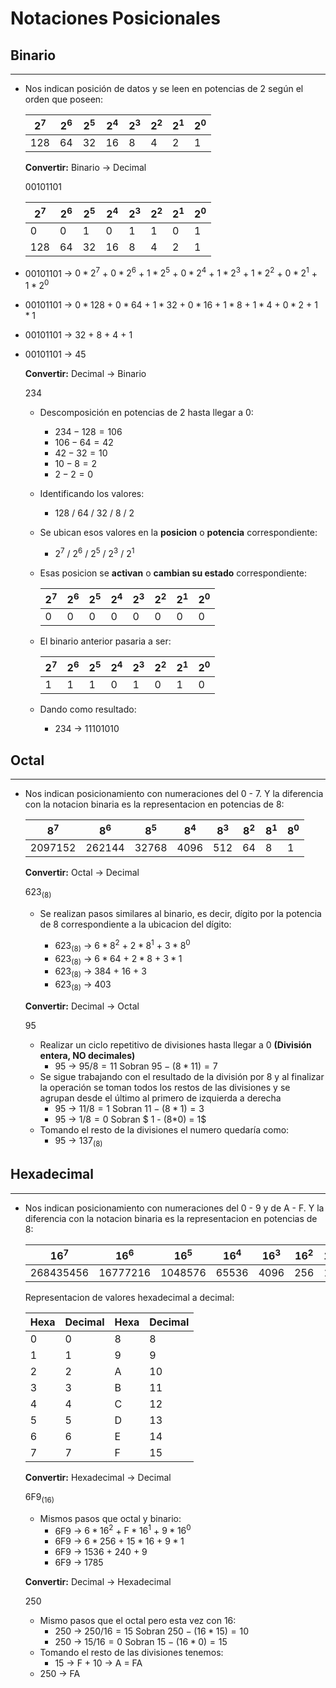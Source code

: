 # Notaciones Posicionales

## **Binario** 

---------------------------
- Nos indican posición de datos y se leen en potencias de 2 según el orden que poseen:

    |$2^{7}$|$2^{6}$|$2^{5}$|$2^{4}$|$2^{3}$|$2^{2}$|$2^{1}$|$2^{0}$|
    |-------|-------|-------|-------|-------|-------|-------|-------|
    |  128  |   64  |   32  |   16  |   8   |   4   |   2   |   1   |

    **Convertir:** Binario $\rightarrow$ Decimal

    $00101101$

    |$2^{7}$|$2^{6}$|$2^{5}$|$2^{4}$|$2^{3}$|$2^{2}$|$2^{1}$|$2^{0}$|
    |-------|-------|-------|-------|-------|-------|-------|-------|
    |   0   |   0   |   1   |   0   |   1   |   1   |   0   |   1   |
    |  128  |  64   |   32  |   16  |   8   |   4   |   2   |   1   |

* $00101101$ $\rightarrow$ $0*2^{7}$ + $0*2^{6}$ + $1*2^{5}$ + $0*2^{4}$ + $1*2^{3}$ + $1*2^{2}$ + $0*2^{1}$ + $1*2^{0}$
* $00101101$ $\rightarrow$ $0*128$ + $0*64$ + $1*32$ + $0*16$ + $1*8$ + $1*4$ + $0*2$ + $1*1$
* $00101101$ $\rightarrow$ $32$ + $8$ + $4$ + $1$
* $00101101$ $\rightarrow$ $45$

    **Convertir:** Decimal $\rightarrow$ Binario

    $234$

    - Descomposición en potencias de 2 hasta llegar a 0: 
      - $234 - 128 = 106$
      - $106 - 64 = 42$
      - $42 - 32 = 10$
      - $10 - 8 = 2$
      - $2 - 2 = 0$  
  
    - Identificando los valores:
      - 128 / 64 / 32 / 8 / 2

    - Se ubican esos valores en la **posicion** o **potencia** correspondiente:
      - $2^7$ / $2^6$ / $2^5$ / $2^3$ / $2^1$

    - Esas posicion se **activan** o **cambian su estado** correspondiente:
    
        |$2^{7}$|$2^{6}$|$2^{5}$|$2^{4}$|$2^{3}$|$2^{2}$|$2^{1}$|$2^{0}$|
        |-------|-------|-------|-------|-------|-------|-------|-------|
        |   0   |   0   |   0   |   0   |   0   |   0   |   0   |   0   |

  - El binario anterior pasaria a ser:
   
    |$2^{7}$|$2^{6}$|$2^{5}$|$2^{4}$|$2^{3}$|$2^{2}$|$2^{1}$|$2^{0}$|
    |-------|-------|-------|-------|-------|-------|-------|-------|
    |   1   |   1   |   1   |   0   |   1   |   0   |   1   |   0   |
  
  - Dando como resultado:
    - $234$ $\rightarrow$ $11101010$

## **Octal**

-----------------------

- Nos indican posicionamiento con numeraciones del 0 - 7. Y la diferencia con la notacion binaria es la representacion en potencias de 8:

    |$8^{7}$|$8^{6}$|$8^{5}$|$8^{4}$|$8^{3}$|$8^{2}$|$8^{1}$|$8^{0}$|
    |-------|-------|-------|-------|-------|-------|-------|-------|
    |2097152| 262144| 32768 |  4096 |  512  |  64   |   8   |   1   |


    **Convertir:** Octal $\rightarrow$ Decimal

    $623_{(8)}$

    - Se realizan pasos similares al binario, es decir, dígito por la potencia de 8 correspondiente a la ubicacion del dígito:

      - $623_{(8)}$ $\rightarrow$ $6 * 8^2$ + $2*8^1$ + $3*8^0$
      - $623_{(8)}$ $\rightarrow$ $6 * 64$ + $2*8$ + $3*1$
      - $623_{(8)}$ $\rightarrow$ $384$ + $16$ + $3$
      - $623_{(8)}$ $\rightarrow$ $403$  
   
    **Convertir:** Decimal $\rightarrow$ Octal

    $95$
    - Realizar un ciclo repetitivo de divisiones hasta llegar a 0 **(División entera, NO decimales)**
      - $95$ $\rightarrow$ $95/8 = 11$ Sobran $95-(8*11) = 7$
    - Se sigue trabajando con el resultado de la división por 8 y al finalizar la operación se toman todos los restos de las divisiones y se agrupan desde el último al primero de izquierda a derecha
      - $95$ $\rightarrow$ $11/8 = 1$ Sobran $11 - (8*1) = 3$
      - $95$ $\rightarrow$ $1/8 = 0$ Sobran $ 1 - (8*0) = 1$
    - Tomando el resto de la divisiones el numero quedaría como:
      - $95$ $\rightarrow$ $137_{(8)}$


## Hexadecimal
-------

- Nos indican posicionamiento con numeraciones del 0 - 9 y de A - F. Y la diferencia con la notacion binaria es la representacion en potencias de 8:

    |$16^{7}$ |$16^{6}$|$16^{5}$|$16^{4}$|$16^{3}$|$16^{2}$|$16^{1}$|$16^{0}$|
    |---------|--------|--------|--------|--------|--------|--------|--------|
    |268435456|16777216|1048576 |  65536 |  4096  |  256   |   16   |    1   |

    Representacion de valores hexadecimal a decimal:

    | Hexa |Decimal| Hexa |Decimal|
    |------|-------|------|-------|
    |   0  |   0   |   8  |   8   |
    |   1  |   1   |   9  |   9   |
    |   2  |   2   |   A  |   10  |
    |   3  |   3   |   B  |   11  |
    |   4  |   4   |   C  |   12  |
    |   5  |   5   |   D  |   13  |
    |   6  |   6   |   E  |   14  |
    |   7  |   7   |   F  |   15  |


    **Convertir:** Hexadecimal $\rightarrow$ Decimal

    $6\text{F}9_{(16)}$

    - Mismos pasos que octal y binario:
      - $6\text{F}9$ $\rightarrow$ $6*16^2$ + $\text{F}*16^1$ + $9*16^0$
      - $6\text{F}9$ $\rightarrow$ $6*256$ + $15*16$ + $9*1$
      - $6\text{F}9$ $\rightarrow$ $1536$ + $240$ + $9$
      - $6\text{F}9$ $\rightarrow$ $1785$

    **Convertir:** Decimal $\rightarrow$ Hexadecimal

    $250$

    - Mismo pasos que el octal pero esta vez con 16:
      - $250$ $\rightarrow$ $250/16 = 15$ Sobran $250 - (16*15) = 10$
      - $250$ $\rightarrow$ $15/16 = 0$ Sobran $15 - (16*0) = 15$
    - Tomando el resto de las divisiones tenemos:
      - $15$ $\rightarrow$ $\text{F}$ + $10$ $\rightarrow$ $\text{A}$ = FA
    - $250$ $\rightarrow$ $\text{FA}$